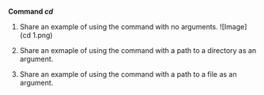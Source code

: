 **Command _cd_**
1. Share an example of using the command with no arguments.
![Image](cd 1.png)
2. Share an exmaple of using the command with a path to a directory as an argument.

3. Share an example of using the command with a path to a file as an argument.
